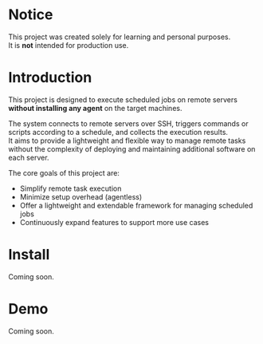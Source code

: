 # Notice

This project was created solely for learning and personal purposes.  
It is **not** intended for production use.

# Introduction

This project is designed to execute scheduled jobs on remote servers **without installing any agent** on the target machines.

The system connects to remote servers over SSH, triggers commands or scripts according to a schedule, and collects the execution results.  
It aims to provide a lightweight and flexible way to manage remote tasks without the complexity of deploying and maintaining additional software on each server.

The core goals of this project are:
- Simplify remote task execution
- Minimize setup overhead (agentless)
- Offer a lightweight and extendable framework for managing scheduled jobs
- Continuously expand features to support more use cases

# Install

Coming soon.

# Demo

Coming soon.

